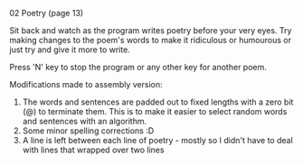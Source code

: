 02 Poetry (page 13)

Sit back and watch as the program writes poetry before your very eyes. Try making changes to the poem's words to make it ridiculous or humourous or just try and give it more to write.

Press 'N' key to stop the program or any other key for another poem.

Modifications made to assembly version:

1. The words and sentences are padded out to fixed lengths with a zero bit (@) to terminate them. This is to make it easier to select random words and sentences with an algorithm.
2. Some minor spelling corrections :D
3. A line is left between each line of poetry - mostly so I didn't have to deal with lines that wrapped over two lines

